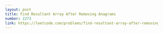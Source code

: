 ```yaml
---
layout: post
title: Find Resultant Array After Removing Anagrams
number: 2273
link: https://leetcode.com/problems/find-resultant-array-after-removing-anagrams
---
```

